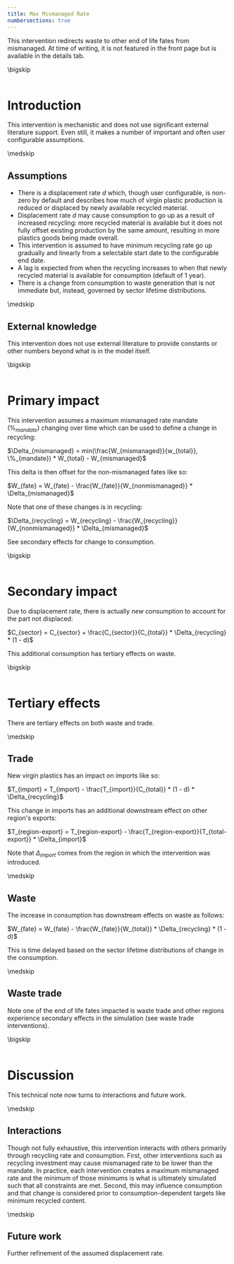 ```yaml
---
title: Max Mismanaged Rate
numbersections: true
---
```

This intervention redirects waste to other end of life fates from mismanaged. At time of writing, it is not featured in the front page but is available in the details tab.

\bigskip
<br>
<br>

# Introduction
This intervention is mechanistic and does not use significant external literature support. Even still, it makes a number of important and often user configurable assumptions.

\medskip
<br>

## Assumptions

- There is a displacement rate $d$ which, though user configurable, is non-zero by default and describes how much of virgin plastic production is reduced or displaced by newly available recycled material.
- Displacement rate $d$ may cause consumption to go up as a result of increased recycling: more recycled material is available but it does not fully offset existing production by the same amount, resulting in more plastics goods being made overall.
- This intervention is assumed to have minimum recycling rate go up gradually and linearly from a selectable start date to the configurable end date.
- A lag is expected from when the recycling increases to when that newly recycled material is available for consumption (default of 1 year).
- There is a change from consumption to waste generation that is not immediate but, instead, governed by sector lifetime distributions.

\medskip
<br>

## External knowledge
This intervention does not use external literature to provide constants or other numbers beyond what is in the model itself.

\bigskip
<br>
<br>

# Primary impact
This intervention assumes a maximum mismanaged rate mandate ($\%_{mandate}$) changing over time which can be used to define a change in recycling:

$\Delta_{mismanaged} = min(\frac{W_{mismanaged}}{w_{total}}, \%_{mandate}) * W_{total} - W_{mismanaged}$

This delta is then offset for the non-mismanaged fates like so:

$W_{fate} = W_{fate} - \frac{W_{fate}}{W_{nonmismanaged}} * \Delta_{mismanaged}$

Note that one of these changes is in recycling:

$\Delta_{recycling} = W_{recycling} - \frac{W_{recycling}}{W_{nonmismanaged}} * \Delta_{mismanaged}$

See secondary effects for change to consumption.

\bigskip
<br>
<br>

# Secondary impact
Due to displacement rate, there is actually _new_ consumption to account for the part not displaced:

$C_{sector} = C_{sector} + \frac{C_{sector}}{C_{total}} * \Delta_{recycling} * (1 - d)$

This additional consumption has tertiary effects on waste.

\bigskip
<br>
<br>

# Tertiary effects
There are tertiary effects on both waste and trade.

\medskip
<br>

## Trade
New virgin plastics has an impact on imports like so:

$T_{import} = T_{import} - \frac{T_{import}}{C_{total}} * (1 - d) * \Delta_{recycling}$

This change in imports has an additional downstream effect on other region's exports:

$T_{region-export} = T_{region-export} - \frac{T_{region-export}}{T_{total-export}} * \Delta_{import}$

Note that $\Delta_{import}$ comes from the region in which the intervention was introduced.

\medskip
<br>

## Waste
The increase in consumption has downstream effects on waste as follows:

$W_{fate} = W_{fate} - \frac{W_{fate}}{W_{total}} * \Delta_{recycling} * (1 - d)$

This is time delayed based on the sector lifetime distributions of change in the consumption.

\medskip
<br>

## Waste trade
Note one of the end of life fates impacted is waste trade and other regions experience secondary effects in the simulation (see waste trade interventions).

\bigskip
<br>
<br>

# Discussion
This technical note now turns to interactions and future work.

\medskip
<br>

## Interactions
Though not fully exhaustive, this intervention interacts with others primarily through recycling rate and consumption. First, other interventions such as recycling investment may cause mismanaged rate to be lower than the mandate. In practice, each intervention creates a maximum mismanaged rate and the minimum of those minimums is what is ultimately simulated such that all constraints are met. Second, this may influence consumption and that change is considered prior to consumption-dependent targets like minimum recycled content.

\medskip
<br>

## Future work
Further refinement of the assumed displacement rate.